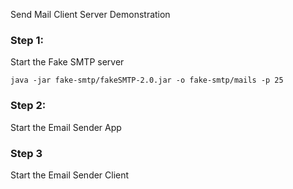 Send Mail Client Server Demonstration

### Step 1:
Start the Fake SMTP server

`java -jar fake-smtp/fakeSMTP-2.0.jar -o fake-smtp/mails -p 25`

### Step 2:
Start the Email Sender App


### Step 3
Start the Email Sender Client

